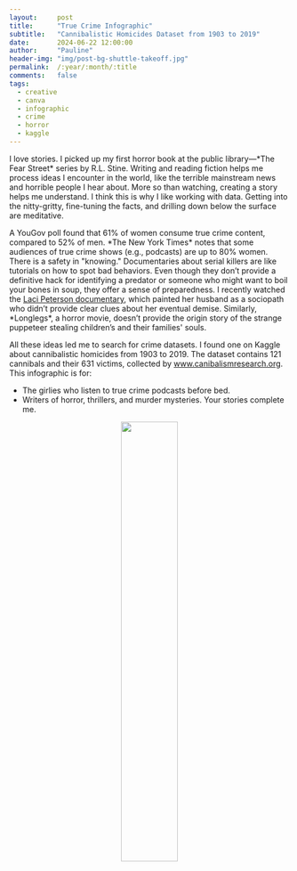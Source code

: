 ```yaml
---
layout:     post
title:      "True Crime Infographic"
subtitle:   "Cannibalistic Homicides Dataset from 1903 to 2019"
date:       2024-06-22 12:00:00
author:     "Pauline"
header-img: "img/post-bg-shuttle-takeoff.jpg"
permalink:  /:year/:month/:title
comments:   false 
tags:
  - creative
  - canva
  - infographic
  - crime
  - horror
  - kaggle
---
```


<p>I love stories. I picked up my first horror book at the public library—*The Fear Street* series by R.L. Stine. Writing and reading fiction helps me process ideas I encounter in the world, like the terrible mainstream news and horrible people I hear about. More so than watching, creating a story helps me understand. I think this is why I like working with data. Getting into the nitty-gritty, fine-tuning the facts, and drilling down below the surface are meditative.</p>

<p>A YouGov poll found that 61% of women consume true crime content, compared to 52% of men. 
*The New York Times* notes that some audiences of true crime shows (e.g., podcasts) are up to 80% women.
There is a safety in "knowing." Documentaries about serial killers are like tutorials on how to spot bad behaviors. 
Even though they don’t provide a definitive hack for identifying a predator or someone who might want to boil your bones in soup, they offer a sense of preparedness. 
I recently watched the <a href="https://www.imdb.com/title/tt7293016/" target="_blank">Laci Peterson documentary</a>, which painted her husband as a sociopath who didn’t provide clear clues about her eventual demise. 
Similarly, *Longlegs*, a horror movie, doesn’t provide the origin story of the strange puppeteer stealing children’s and their families' souls.</p>

<p>All these ideas led me to search for crime datasets. I found one on Kaggle about cannibalistic homicides from 1903 to 2019. 
The dataset contains 121 cannibals and their 631 victims, collected by <a href="http://www.canibalismresearch.org" target="_blank">www.canibalismresearch.org</a>. This infographic is for:</p>

<ul>
  <li>The girlies who listen to true crime podcasts before bed.</li>
  <li>Writers of horror, thrillers, and murder mysteries. Your stories complete me.</li>
</ul>

<p align="center">
  <img src="/img/Infographic_Cannibals1903-2019_byPC.png" width="45%" />
</p>